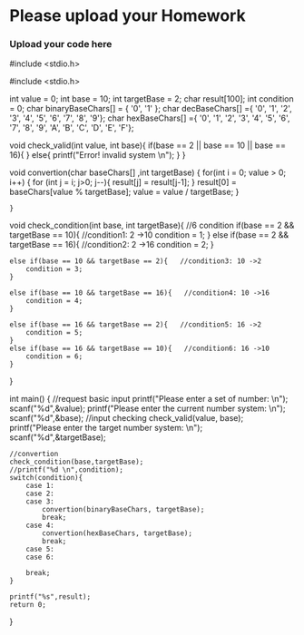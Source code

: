 # Please upload your Homework

### Upload your code here
#include <stdio.h>

#include <stdio.h>

int value = 0;
int base = 10;
int targetBase = 2;
char result[100];
int condition = 0;
char binaryBaseChars[] = { '0', '1' };
char decBaseChars[] ={ '0', '1', '2', '3', '4', '5', '6', '7', '8', '9'};
char hexBaseChars[] ={ '0', '1', '2', '3', '4', '5', '6', '7', '8', '9',
                         'A', 'B', 'C', 'D', 'E', 'F'};

void check_valid(int value, int base){
	if(base == 2 || base == 10 || base == 16){
	}
	else{
		printf("Error! invalid system \n");
	}
}



void convertion(char baseChars[] ,int targetBase)
    {
		for(int i = 0; value > 0; i++)
        {
			for (int j = i; j>0; j--){
				result[j] = result[j-1]; 
			}
			result[0] =  baseChars[value % targetBase];
            value = value / targetBase;
        } 
		
    }
void check_condition(int base, int targetBase){
	//6 condition
	if(base == 2 && targetBase == 10){   //condition1: 2 ->10 
		condition = 1;
	}
	else if(base == 2 && targetBase == 16){   //condition2: 2 ->16 
		condition = 2;
	}
		
	else if(base == 10 && targetBase == 2){   //condition3: 10 ->2 
		condition = 3;
	}

	else if(base == 10 && targetBase == 16){   //condition4: 10 ->16 
		condition = 4;
	}
		
	else if(base == 16 && targetBase == 2){   //condition5: 16 ->2 
		condition = 5;
	}
	else if(base == 16 && targetBase == 10){   //condition6: 16 ->10 
		condition = 6;
	}
}


int main() {
	//request basic input
	printf("Please enter a set of number: \n");
	scanf("%d",&value);
	printf("Please enter the current number system: \n");
	scanf("%d",&base);
	//input checking
	check_valid(value, base);	
	printf("Please enter the target number system: \n");
	scanf("%d",&targetBase);

	//convertion
	check_condition(base,targetBase);
	//printf("%d \n",condition);
	switch(condition){
		case 1:
		case 2:
		case 3:
			convertion(binaryBaseChars, targetBase);
			break;
		case 4:
			convertion(hexBaseChars, targetBase);
			break;
		case 5:
		case 6:

		break;
	}
	
	printf("%s",result);
    return 0;
}
